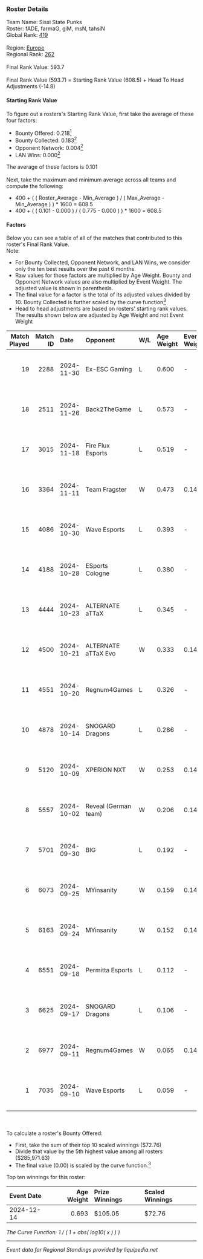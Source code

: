 ### Roster Details<br />
Team Name: Sissi State Punks<br />
Roster: fADE, farmaG, giM, msN, tahsiN<br />
Global Rank: [419](../../standings_global_2025_02_28.md)<br />
<br />
Region: [Europe]( ../../standings_europe_2025_02_28.md)<br />
Regional Rank: [262]( ../../standings_europe_2025_02_28.md)<br />
<br />
Final Rank Value:  593.7<br />
<br />
Final Rank Value (593.7) = Starting Rank Value (608.5) + Head To Head Adjustments (-14.8)<br />

#### Starting Rank Value<br />
To figure out a rosters's Starting Rank Value, first take the average of these four factors:<br />
- Bounty Offered: 0.218[<sup>1</sup>](#table2)
- Bounty Collected: 0.183[<sup>2</sup>](#table1)
- Opponent Network: 0.004[<sup>2</sup>](#table1)
- LAN Wins: 0.000[<sup>2</sup>](#table1)

The average of these factors is 0.101<br />
<br />
Next, take the maximum and minimum average across all teams and compute the following:<br />
- 400 + ( ( Roster_Average - Min_Average ) / ( Max_Average - Min_Average ) ) * 1600 = 608.5
- 400 + ( ( 0.101 - 0.000 ) / ( 0.775 - 0.000 ) ) * 1600 = 608.5


#### Factors<br />
Below you can see a table of all of the matches that contributed to this roster's Final Rank Value.<br />
Note:<br />

- For Bounty Collected, Opponent Network, and LAN Wins, we consider only the ten best results over the past 6 months.
- Raw values for those factors are multiplied by Age Weight. Bounty and Opponent Network values are also multiplied by Event Weight. The adjusted value is shown in parenthesis.
- The final value for a factor is the total of its adjusted values divided by 10. Bounty Collected is further scaled by the curve function[<sup>3</sup>](#curveFunction)
- Head to head adjustments are based on rosters' starting rank values. The results shown below are adjusted by Age Weight and not Event Weight
<span id="table1"></span><br />


| Match Played | Match ID | Date       | Opponent             | W/L | Age Weight | Event Weight | Bounty Collected | Opponent Network | LAN Wins  | H2H Adj. | Roster                           |
| -: | -: | :- | :- | :- | :- | :- | :- | :- | :- | -: | :- |
|           19 |     2288 | 2024-11-30 | Ex-ESC Gaming        | L   | 0.600      | -            | -                | -                | -         |    -7.51 | fADE, farmaG, giM, msN, tahsiN   |
|           18 |     2511 | 2024-11-26 | Back2TheGame         | L   | 0.573      | -            | -                | -                | -         |    -5.53 | fADE, farmaG, giM, msN, tahsiN   |
|           17 |     3015 | 2024-11-18 | Fire Flux Esports    | L   | 0.519      | -            | -                | -                | -         |    -1.71 | fADE, farmaG, giM, msN, tahsiN   |
|           16 |     3364 | 2024-11-11 | Team Fragster        | W   | 0.473      | 0.143        | 0.000 (0.000)    | 0.109 (0.007)    | 0 (0.000) |     7.85 | fADE, farmaG, giM, msN, tahsiN   |
|           15 |     4086 | 2024-10-30 | Wave Esports         | L   | 0.393      | -            | -                | -                | -         |    -5.44 | fADE, farmaG, giM, tahsiN, Yoshi |
|           14 |     4188 | 2024-10-28 | ESports Cologne      | L   | 0.380      | -            | -                | -                | -         |    -8.24 | fADE, farmaG, giM, tahsiN, Yoshi |
|           13 |     4444 | 2024-10-23 | ALTERNATE aTTaX      | L   | 0.345      | -            | -                | -                | -         |    -1.33 | fADE, farmaG, giM, tahsiN, Yoshi |
|           12 |     4500 | 2024-10-21 | ALTERNATE aTTaX Evo  | W   | 0.333      | 0.143        | 0.001 (0.000)    | 0.200 (0.010)    | 0 (0.000) |     5.43 | farmaG, giM, N0R1, tahsiN, Yoshi |
|           11 |     4551 | 2024-10-20 | Regnum4Games         | L   | 0.326      | -            | -                | -                | -         |    -4.89 | farmaG, giM, N0R1, tahsiN, Yoshi |
|           10 |     4878 | 2024-10-14 | SNOGARD Dragons      | L   | 0.286      | -            | -                | -                | -         |    -4.71 | fADE, farmaG, giM, tahsiN, Yoshi |
|            9 |     5120 | 2024-10-09 | XPERION NXT          | W   | 0.253      | 0.143        | 0.002 (0.000)    | 0.186 (0.007)    | 0 (0.000) |     4.48 | fADE, farmaG, giM, tahsiN, Yoshi |
|            8 |     5557 | 2024-10-02 | Reveal (German team) | W   | 0.206      | 0.143        | 0.001 (0.000)    | 0.209 (0.006)    | 0 (0.000) |     3.53 | fADE, farmaG, giM, N0R1, Yoshi   |
|            7 |     5701 | 2024-09-30 | BIG                  | L   | 0.192      | -            | -                | -                | -         |    -0.05 | fADE, farmaG, giM, tahsiN, Yoshi |
|            6 |     6073 | 2024-09-25 | MYinsanity           | W   | 0.159      | 0.143        | 0.003 (0.000)    | 0.094 (0.002)    | 0 (0.000) |     2.92 | fADE, farmaG, giM, tahsiN, Yoshi |
|            5 |     6163 | 2024-09-24 | MYinsanity           | W   | 0.152      | 0.143        | 0.003 (0.000)    | 0.094 (0.002)    | 0 (0.000) |     2.83 | farmaG, giM, N0R1, tahsiN, Yoshi |
|            4 |     6551 | 2024-09-18 | Permitta Esports     | L   | 0.112      | -            | -                | -                | -         |    -0.97 | fADE, farmaG, giM, tahsiN, Yoshi |
|            3 |     6625 | 2024-09-17 | SNOGARD Dragons      | L   | 0.106      | -            | -                | -                | -         |    -1.69 | farmaG, giM, N0R1, tahsiN, Yoshi |
|            2 |     6977 | 2024-09-11 | Regnum4Games         | W   | 0.065      | 0.143        | 0.003 (0.000)    | 0.125 (0.001)    | 0 (0.000) |     1.13 | fADE, farmaG, giM, tahsiN, Yoshi |
|            1 |     7035 | 2024-09-10 | Wave Esports         | L   | 0.059      | -            | -                | -                | -         |    -0.85 | farmaG, giM, N0R1, tahsiN, Yoshi |

<br />
<span id="table2"></span><br />
To calculate a roster's Bounty Offered:<br />

- First, take the sum of their top 10 scaled winnings ($72.76)
- Divide that value by the 5th highest value among all rosters ($285,971.63)
- The final value (0.00) is scaled by the curve function.[<sup>3</sup>](#curveFunction)

Top ten winnings for this roster:<br />

| Event Date | Age Weight | Prize Winnings | Scaled Winnings |
| :- | -: | :- | :- |
| 2024-12-14 |      0.693 | $105.05        | $72.76          |


<span id="curveFunction"></span>_The Curve Function: 1 / ( 1 + abs( log10( x ) ) )_<br />

---
_Event data for Regional Standings provided by liquipedia.net_<br />
